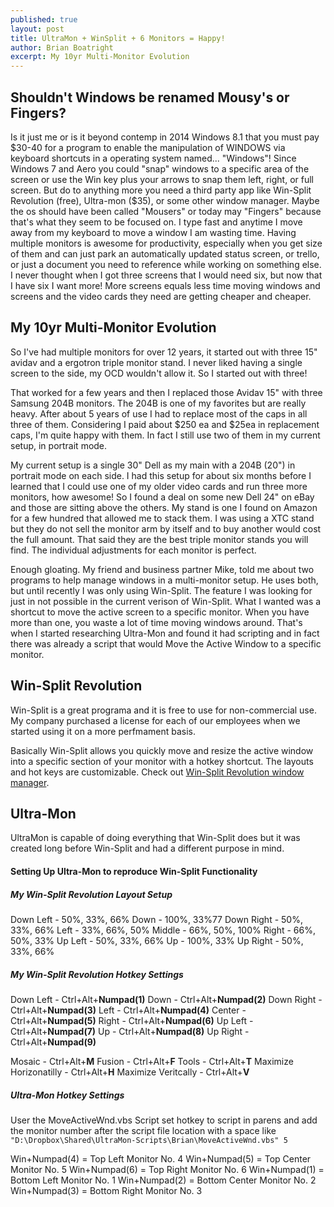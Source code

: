 ```yaml
---
published: true
layout: post
title: UltraMon + WinSplit + 6 Monitors = Happy!
author: Brian Boatright
excerpt: My 10yr Multi-Monitor Evolution
---
```


## Shouldn't Windows be renamed Mousy's or Fingers?
Is it just me or is it beyond contemp in 2014 Windows 8.1 that you must pay $30-40 for a program to enable the manipulation of WINDOWS via keyboard shortcuts in a operating system named... "Windows"! Since Windows 7 and Aero you could "snap" windows to a specific area of the screen or use the Win key plus your arrows to snap them left, right, or full screen. But do to anything more you need a third party app like Win-Split Revolution (free), Ultra-mon ($35), or some other window manager. Maybe the os should have been called "Mousers" or today may "Fingers" because that's what they seem to be focused on. I type fast and anytime I move away from my keyboard to move a window I am wasting time. Having multiple monitors is awesome for productivity, especially when you get size of them and can just park an automatically updated status screen, or trello, or just a document you need to reference while working on something else. I never thought when I got three screens that I would need six, but now that I have six I want more! More screens equals less time moving windows and screens and the video cards they need are getting cheaper and cheaper. 

## My 10yr Multi-Monitor Evolution

So I've had multiple monitors for over 12 years, it started out with three 15" avidav and a ergotron triple monitor stand. I never liked having a single screen to the side, my OCD wouldn't allow it. So I started out with three!

That worked for a few years and then I replaced those Avidav 15" with three Samsung 204B monitors. The 204B is one of my favorites but are really heavy. After about 5 years of use I had to replace most of the caps in all three of them. Considering I paid about $250 ea and $25ea in replacement caps, I'm quite happy with them. In fact I still use two of them in my current setup, in portrait mode.

My current setup is a single 30" Dell as my main with a 204B (20") in portrait mode on each side. I had this setup for about six months before I learned that I could use one of my older video cards and run three more monitors, how awesome! So I found a deal on some new Dell 24" on eBay and those are sitting above the others. My stand is one I found on Amazon for a few hundred that allowed me to stack them. I was using a XTC stand but they do not sell the monitor arm by itself and to buy another would cost the full amount. That said they are the best triple monitor stands you will find. The individual adjustments for each monitor is perfect.

Enough gloating. My friend and business partner Mike, told me about two programs to help manage windows in a multi-monitor setup. He uses both, but until recently I was only using Win-Split. The feature I was looking for just in not possible in the current verison of Win-Split. What I wanted was a shortcut to move the active screen to a specific monitor. When you have more than one, you waste a lot of time moving windows around. That's when I started researching Ultra-Mon and found it had scripting and in fact there was already a script that would Move the Active Window to a specific monitor.

## Win-Split Revolution
Win-Split is a great programa and it is free to use for non-commercial use. My company purchased a license for each of our employees when we started using it on a more perfmament basis. 

Basically Win-Split allows you quickly move and resize the active window  into a specific section of your monitor with a hotkey shortcut. The layouts and hot keys are customizable. Check out [Win-Split Revolution window manager](http://winsplit-revolution.com/).

## Ultra-Mon
UltraMon is capable of doing everything that Win-Split does but it was created long before Win-Split and had a different purpose in mind. 

#### Setting Up Ultra-Mon to reproduce Win-Split Functionality

##### My Win-Split Revolution Layout Setup
Down Left - 50%, 33%, 66%
Down - 100%, 33%77
Down Right - 50%, 33%, 66%
Left - 33%, 66%, 50%
Middle - 66%, 50%, 100%
Right - 66%, 50%, 33%
Up Left - 50%, 33%, 66%
Up - 100%, 33%
Up Right - 50%, 33%, 66%

##### My Win-Split Revolution Hotkey Settings
Down Left	- Ctrl+Alt+**Numpad(1)**
Down		- Ctrl+Alt+**Numpad(2)**
Down Right	- Ctrl+Alt+**Numpad(3)**
Left		- Ctrl+Alt+**Numpad(4)**
Center		- Ctrl+Alt+**Numpad(5)**
Right		- Ctrl+Alt+**Numpad(6)**
Up Left		- Ctrl+Alt+**Numpad(7)**
Up			- Ctrl+Alt+**Numpad(8)**
Up Right	- Ctrl+Alt+**Numpad(9)**

Mosaic - Ctrl+Alt+**M**
Fusion - Ctrl+Alt+**F**
Tools - Ctrl+Alt+**T**
Maximize Horizonatilly - Ctrl+Alt+**H**
Maximize Veritcally - Ctrl+Alt+**V**

##### Ultra-Mon Hotkey Settings
User the MoveActiveWnd.vbs Script
set hotkey to script in parens and add the monitor number after the script file location with a space like
`"D:\Dropbox\Shared\UltraMon-Scripts\Brian\MoveActiveWnd.vbs" 5`



Win+Numpad(4) = Top Left Monitor No. 4
Win+Numpad(5) = Top Center Monitor No. 5
Win+Numpad(6) = Top Right Monitor No. 6 
Win+Numpad(1) = Bottom Left Monitor No. 1
Win+Numpad(2) = Bottom Center Monitor No. 2
Win+Numpad(3) = Bottom Right Monitor No. 3
